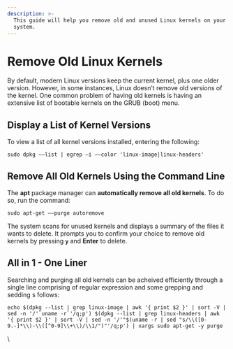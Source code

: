 ```yaml
---
description: >-
  This guide will help you remove old and unused Linux kernels on your Ubuntu
  system.
---
```


# Remove Old Linux Kernels

By default, modern Linux versions keep the current kernel, plus one older version. However, in some instances, Linux doesn’t remove old versions of the kernel. One common problem of having old kernels is having an extensive list of bootable kernels on the GRUB (boot) menu.

## Display a List of Kernel Versions

To view a list of all kernel versions installed,  entering the following:

```
sudo dpkg ––list | egrep –i ––color 'linux-image|linux-headers'
```

## Remove All Old Kernels Using the Command Line

The **apt** package manager can **automatically remove all old kernels**. To do so, run the command:

```
sudo apt-get ––purge autoremove
```

The system scans for unused kernels and displays a summary of the files it wants to delete. It prompts you to confirm your choice to remove old kernels by pressing **`y`** and **Enter** to delete.

## All in 1 - One Liner

Searching and purging all old kernels can be acheived efficiently through a single line comprising of regular expression and some grepping and sedding s follows:

```
echo $(dpkg --list | grep linux-image | awk '{ print $2 }' | sort -V | sed -n '/'`uname -r`'/q;p') $(dpkg --list | grep linux-headers | awk '{ print $2 }' | sort -V | sed -n '/'"$(uname -r | sed "s/\\([0-9.-]*\\)-\\([^0-9]\\+\\)/\\1/")"'/q;p') | xargs sudo apt-get -y purge
```

\
